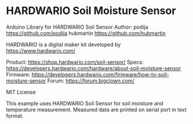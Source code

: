 # HARDWARIO Soil Moisture Sensor

Arduino Library for HARDWARIO Soil Sensor
Author: podija https://github.com/podija
        hubmartin https://github.com/hubmartin

HARDWARIO is a digital maker kit developed by https://www.hardwario.com/

Product: https://shop.hardwario.com/soil-sensor/
Specs: https://developers.hardwario.com/hardware/about-soil-moisture-sensor
Firmware: https://developers.hardwario.com/firmware/how-to-soil-moisture-sensor
Forum: https://forum.bigclown.com/

MIT License

This example uses HARDWARIO Soil Sensor for soil moisture and temperature measurement. Measured data are printed on serial port in text format. 
